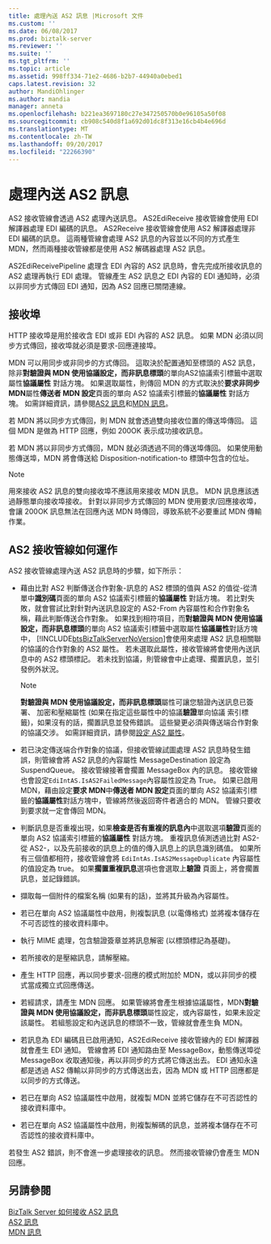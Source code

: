 ```yaml
---
title: 處理內送 AS2 訊息 |Microsoft 文件
ms.custom: ''
ms.date: 06/08/2017
ms.prod: biztalk-server
ms.reviewer: ''
ms.suite: ''
ms.tgt_pltfrm: ''
ms.topic: article
ms.assetid: 998ff334-71e2-4686-b2b7-44940a0ebed1
caps.latest.revision: 32
author: MandiOhlinger
ms.author: mandia
manager: anneta
ms.openlocfilehash: b221ea3697180c27e347250570b0e96105a50f08
ms.sourcegitcommit: cb908c540d8f1a692d01dc8f313e16cb4b4e696d
ms.translationtype: MT
ms.contentlocale: zh-TW
ms.lasthandoff: 09/20/2017
ms.locfileid: "22266390"
---
```

# <a name="processing-an-incoming-as2-message"></a>處理內送 AS2 訊息
AS2 接收管線會透過 AS2 處理內送訊息。 AS2EdiReceive 接收管線會使用 EDI 解譯器處理 EDI 編碼的訊息。 AS2Receive 接收管線會使用 AS2 解譯器處理非 EDI 編碼的訊息。 這兩種管線會處理 AS2 訊息的內容並以不同的方式產生 MDN，然而兩種接收管線都是使用 AS2 解碼器處理 AS2 訊息。  
  
 AS2EdiReceivePipeline 處理含 EDI 內容的 AS2 訊息時，會先完成所接收訊息的 AS2 處理再執行 EDI 處理。 管線產生 AS2 訊息之 EDI 內容的 EDI 通知時，必須以非同步方式傳回 EDI 通知，因為 AS2 回應已關閉連線。  
  
## <a name="the-receive-port"></a>接收埠  
 HTTP 接收埠是用於接收含 EDI 或非 EDI 內容的 AS2 訊息。 如果 MDN 必須以同步方式傳回，接收埠就必須是要求-回應連接埠。  
  
 MDN 可以用同步或非同步的方式傳回。 這取決於配置通知至標頭的 AS2 訊息，除非**對驗證與 MDN 使用協議設定，而非訊息標頭**的單向AS2協議索引標籤中選取屬性**協議屬性** 對話方塊。 如果選取屬性，則傳回 MDN 的方式取決於**要求非同步 MDN**屬性**傳送者 MDN 設定**頁面的單向 AS2 協議索引標籤的**協議屬性** 對話方塊。 如需詳細資訊，請參閱[AS2 訊息](../core/as2-messages.md)和[MDN 訊息](../core/mdn-messages.md)。  
  
 若 MDN 將以同步方式傳回，則 MDN 就會透過雙向接收位置的傳送埠傳回。 這個 MDN 是做為 HTTP 回應，例如 200OK 表示成功接收訊息。  
  
 若 MDN 將以非同步方式傳回，MDN 就必須透過不同的傳送埠傳回。 如果使用動態傳送埠，MDN 將會傳送給 Disposition-notification-to 標頭中包含的位址。  
  
> [!NOTE]
>  用來接收 AS2 訊息的雙向接收埠不應該用來接收 MDN 訊息。 MDN 訊息應該透過靜態單向接收埠接收。 針對以非同步方式傳回的 MDN 使用要求/回應接收埠，會讓 200OK 訊息無法在回應內送 MDN 時傳回，導致系統不必要重試 MDN 傳輸作業。  
  
## <a name="how-the-as2-receive-pipelines-work"></a>AS2 接收管線如何運作  
 AS2 接收管線處理內送 AS2 訊息時的步驟，如下所示：  
  
-   藉由比對 AS2 判斷傳送合作對象-訊息的 AS2 標頭的值與 AS2 的值從-從清單中**識別碼**頁面的單向 AS2 協議索引標籤的**協議屬性**  對話方塊。 若比對失敗，就會嘗試比對針對內送訊息設定的 AS2-From 內容屬性和合作對象名稱，藉此判斷傳送合作對象。 如果找到相符項目，而**對驗證與 MDN 使用協議設定，而非訊息標頭**的單向 AS2 協議索引標籤中選取屬性**協議屬性**對話方塊中， [!INCLUDE[btsBizTalkServerNoVersion](../includes/btsbiztalkservernoversion-md.md)]會使用來處理 AS2 訊息相關聯的協議的合作對象的 AS2 屬性。 若未選取此屬性，接收管線將會使用內送訊息中的 AS2 標頭標記。 若未找到協議，則管線會中止處理、擱置訊息，並引發例外狀況。  
  
    > [!NOTE]
    >  **對驗證與 MDN 使用協議設定，而非訊息標頭**屬性可讓您驗證內送訊息已簽署、 加密和壓縮屬性 (如果在指定這些屬性中的協議**驗證**單向協議 索引標籤)，如果沒有的話，擱置訊息並發佈錯誤。 這些變更必須與傳送端合作對象的協議交涉。 如需詳細資訊，請參閱[設定 AS2 屬性](../core/configuring-as2-properties.md)。  
  
-   若已決定傳送端合作對象的協議，但接收管線試圖處理 AS2 訊息時發生錯誤，則管線會將 AS2 訊息的內容屬性 MessageDestination 設定為 SuspendQueue。 接收管線接著會擱置 MessageBox 內的訊息。 接收管線也會設定`EdiIntAS.IsAS2FailedMessage`內容屬性設定為 True。 如果已啟用 MDN，藉由設定**要求 MDN**中**傳送者 MDN 設定**頁面的單向 AS2 協議索引標籤的**協議屬性**對話方塊中，管線將然後返回寄件者適合的 MDN。 管線只要收到要求就一定會傳回 MDN。  
  
-   判斷訊息是否重複出現，如果**檢查是否有重複的訊息內**中選取選項**驗證**頁面的單向 AS2 協議索引標籤的**協議屬性** 對話方塊。 重複訊息偵測透過比對 AS2-從 AS2-，以及先前接收的訊息上的值的傳入訊息上的訊息識別碼值。 如果所有三個值都相符，接收管線會將 `EdiIntAs.IsAS2MessageDuplicate` 內容屬性的值設定為 true。 如果**擱置重複訊息**選項也會選取上**驗證** 頁面上，將會擱置訊息，並記錄錯誤。  
  
-   擷取每一個附件的檔案名稱 (如果有的話)，並將其升級為內容屬性。  
  
-   若已在單向 AS2 協議屬性中啟用，則複製訊息 (以電傳格式) 並將複本儲存在不可否認性的接收資料庫中。  
  
-   執行 MIME 處理，包含驗證簽章並將訊息解密 (以標頭標記為基礎)。  
  
-   若所接收的是壓縮訊息，請解壓縮。  
  
-   產生 HTTP 回應，再以同步要求-回應的模式附加於 MDN，或以非同步的模式當成獨立式回應傳送。  
  
-   若經請求，請產生 MDN 回應。 如果管線將會產生根據協議屬性，MDN**對驗證與 MDN 使用協議設定，而非訊息標頭**屬性設定，或內容屬性，如果未設定該屬性。 若組態設定和內送訊息的標頭不一致，管線就會產生負 MDN。  
  
-   若訊息為 EDI 編碼且已啟用通知，AS2EdiReceive 接收管線內的 EDI 解譯器就會產生 EDI 通知。 管線會將 EDI 通知路由至 MessageBox，動態傳送埠從 MessageBox 收取通知後，再以非同步的方式將它傳送出去。 EDI 通知永遠都是透過 AS2 傳輸以非同步的方式傳送出去，因為 MDN 或 HTTP 回應都是以同步的方式傳送。  
  
-   若已在單向 AS2 協議屬性中啟用，就複製 MDN 並將它儲存在不可否認性的接收資料庫中。  
  
-   若已在單向 AS2 協議屬性中啟用，則複製解碼的訊息，並將複本儲存在不可否認性的接收資料庫中。  
  
 若發生 AS2 錯誤，則不會進一步處理接收的訊息。 然而接收管線仍會產生 MDN 回應。  
  
## <a name="see-also"></a>另請參閱  
 [BizTalk Server 如何接收 AS2 訊息](../core/how-biztalk-server-receives-as2-messages.md)   
 [AS2 訊息](../core/as2-messages.md)   
 [MDN 訊息](../core/mdn-messages.md)